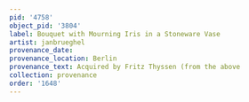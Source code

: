 ```yaml
---
pid: '4758'
object_pid: '3804'
label: Bouquet with Mourning Iris in a Stoneware Vase
artist: janbrueghel
provenance_date:
provenance_location: Berlin
provenance_text: Acquired by Fritz Thyssen (from the above
collection: provenance
order: '1648'
---
```

